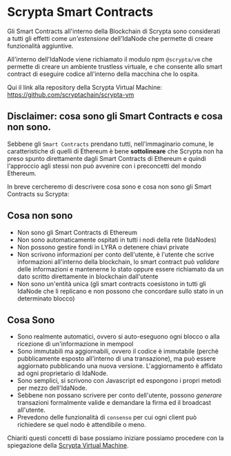 # Scrypta Smart Contracts

Gli Smart Contracts all'interno della Blockchain di Scrypta sono considerati a tutti gli effetti come *un'estensione* dell'IdaNode che permette di creare funzionalità aggiuntive.

All'interno dell'IdaNode viene richiamato il modulo npm `@scrypta/vm` che permette di creare un ambiente trustless virtuale, e che consente allo smart contract di eseguire codice all'interno della macchina che lo ospita.

Qui il link alla repository della Scrypta Virtual Machine: https://github.com/scryptachain/scrypta-vm

## Disclaimer: cosa sono gli Smart Contracts e cosa non sono.

Sebbene gli `Smart Contracts` prendano tutti, nell'immaginario comune, le caratteristiche di quelli di Ethereum è bene **sottolineare** che Scrypta non ha preso spunto direttamente dagli Smart Contracts di Ethereum e quindi l'approccio agli stessi non può avvenire con i preconcetti del mondo Ethereum.

In breve cercheremo di descrivere cosa sono e cosa non sono gli Smart Contracts su Scrypta:

## Cosa non sono
- Non sono gli Smart Contracts di Ethereum
- Non sono automaticamente ospitati in tutti i nodi della rete (IdaNodes)
- Non possono gestire fondi in LYRA o detenere chiavi private
- Non scrivono informazioni per conto dell'utente, è l'utente che scrive informazioni all'interno della blockchain, lo smart contract può *validare* delle informazioni e mantenerne lo stato oppure essere richiamato da un dato scritto direttamente in blockchain dall'utente
- Non sono un'entità unica (gli smart contracts coesistono in tutti gli IdaNode che li replicano e non possono che concordare sullo stato in un determinato blocco)

## Cosa Sono
- Sono realmente automatici, ovvero si auto-eseguono ogni blocco o alla ricezione di un'informazione in mempool
- Sono immutabili ma aggiornabili, ovvero il codice è immutabile (perchè pubblicamente esposto all'interno di una transazione), ma può essere aggiornato pubblicando una nuova versione. L'aggiornamento è affidato ad ogni proprietario di IdaNode.
- Sono semplici, si scrivono con Javascript ed espongono i propri metodi per mezzo dell'IdaNode.
- Sebbene non possano scrivere per conto dell'utente, possono *generare* transazioni formalmente valide e demandare la firma ed il broadcast all'utente.
- Prevedono delle funzionalità di `consenso` per cui ogni client può richiedere se quel nodo è attendibile o meno.

Chiariti questi concetti di base possiamo iniziare possiamo procedere con la spiegazione della [Scrypta Virtual Machine](scrypta-virtual-machine.md).